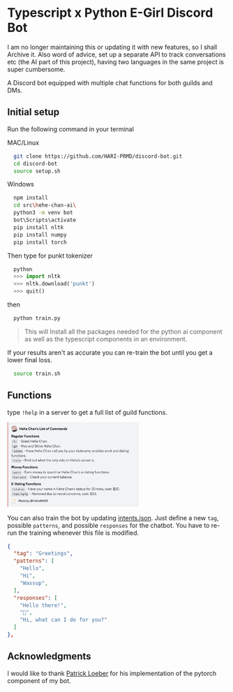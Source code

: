 # Typescript x Python E-Girl Discord Bot

I am no longer maintaining this or updating it with new features, so I shall Archive it.
Also word of advice, set up a separate API to track conversations etc (the AI part of this project), having two languages in the same project is super cumbersome.


A Discord bot equipped with multiple chat functions for both guilds and DMs.

## Initial setup

Run the following command in your terminal

MAC/Linux

```bash
  git clone https://github.com/HARI-PRMD/discord-bot.git
  cd discord-bot
  source setup.sh
```

Windows

```bash
  npm install
  cd src\hehe-chan-ai\
  python3 -m venv bot
  bot\Scripts\activate
  pip install nltk
  pip install numpy
  pip install torch
```

Then type for punkt tokenizer

```python
  python
  >>> import nltk
  >>> nltk.download('punkt')
  >>> quit()
```

then

```bash
  python train.py
```


> This will Install all the packages needed for the python ai component
> as well as the typescript components in an environment.

If your results aren't as accurate you can re-train the bot until you get a lower
final loss.

```bash
  source train.sh
```

## Functions

type `!help` in a server to get a full list of guild functions.

<img src="./bot-functions.png"  width="60%">

You can also train the bot by updating [intents.json](src/hehe-chan-ai/intents.json). Just define a new `tag`, possible `patterns`, and possible `responses` for the chatbot. You have to re-run the training whenever this file is modified.

```json
{
  "tag": "Greetings",
  "patterns": [
    "Hello",
    "Hi",
    "Wassup",
  ],
  "responses": [
    "Hello there!",
    "👋",
    "Hi, what can I do for you?"
  ]
},
```

## Acknowledgments

I would like to thank [Patrick Loeber](https://github.com/patrickloeber) for his implementation of the pytorch component of my bot.
